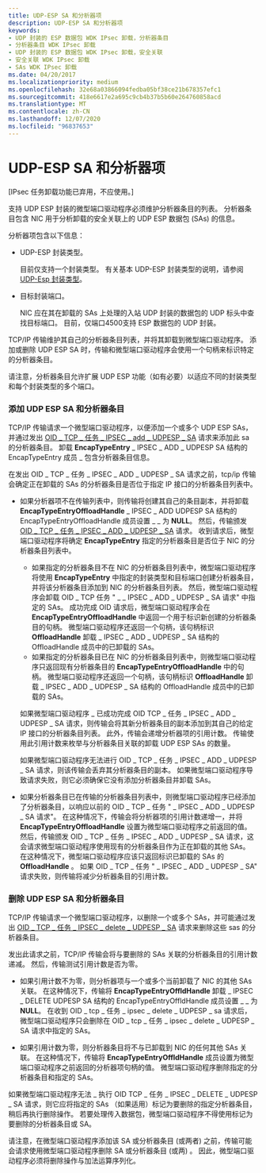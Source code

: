 ```yaml
---
title: UDP-ESP SA 和分析器项
description: UDP-ESP SA 和分析器项
keywords:
- UDP 封装的 ESP 数据包 WDK IPsec 卸载，分析器条目
- 分析器条目 WDK IPsec 卸载
- UDP 封装的 ESP 数据包 WDK IPsec 卸载，安全关联
- 安全关联 WDK IPsec 卸载
- SAs WDK IPsec 卸载
ms.date: 04/20/2017
ms.localizationpriority: medium
ms.openlocfilehash: 32e68a03866094fedba05bf38ce21b678357efc1
ms.sourcegitcommit: 418e6617e2a695c9cb4b37b5b60e264760858acd
ms.translationtype: MT
ms.contentlocale: zh-CN
ms.lasthandoff: 12/07/2020
ms.locfileid: "96837653"
---
```

# <a name="udp-esp-sas-and-parser-entries"></a>UDP-ESP SA 和分析器项

\[IPsec 任务卸载功能已弃用，不应使用。\]




支持 UDP ESP 封装的微型端口驱动程序必须维护分析器条目的列表。 分析器条目包含 NIC 用于分析卸载的安全关联上的 UDP ESP 数据包 (SAs) 的信息。

分析器项包含以下信息：

-   UDP-ESP 封装类型。

    目前仅支持一个封装类型。 有关基本 UDP-ESP 封装类型的说明，请参阅 [UDP-Esp 封装类型](udp-esp-encapsulation-types.md)。

-   目标封装端口。

    NIC 应在其在卸载的 SAs 上处理的入站 UDP 封装的数据包的 UDP 标头中查找目标端口。 目前，仅端口4500支持 ESP 数据包的 UDP 封装。

TCP/IP 传输维护其自己的分析器条目列表，并将其卸载到微型端口驱动程序。 添加或删除 UDP ESP SA 时，传输和微型端口驱动程序会使用一个句柄来标识特定的分析器条目。

请注意，分析器条目允许扩展 UDP ESP 功能（如有必要）以适应不同的封装类型和每个封装类型的多个端口。

### <a name="adding-a-udp-esp-sa-and-parser-entry"></a>添加 UDP ESP SA 和分析器条目

TCP/IP 传输请求一个微型端口驱动程序，以便添加一个或多个 UDP ESP SAs，并通过发出 [OID \_ TCP \_ 任务 \_ IPSEC \_ add \_ UDPESP \_ SA](./oid-tcp-task-ipsec-add-udpesp-sa.md) 请求来添加此 sa 的分析器条目。 卸载 **EncapTypeEntry** \_ IPSEC \_ ADD \_ UDPESP SA 结构的 EncapTypeEntry 成员 \_ 包含分析器条目信息。

在发出 OID \_ TCP \_ 任务 \_ IPSEC \_ ADD \_ UDPESP \_ SA 请求之前，tcp/ip 传输会确定正在卸载的 SAs 的分析器条目是否位于指定 IP 接口的分析器条目列表中。

-   如果分析器项不在传输列表中，则传输将创建其自己的条目副本，并将卸载 **EncapTypeEntryOffloadHandle** \_ IPSEC \_ ADD UDPESP SA 结构的 EncapTypeEntryOffloadHandle 成员设置 \_ \_ 为 **NULL**。 然后，传输颁发 [OID \_ TCP \_ 任务 \_ IPSEC \_ ADD \_ UDPESP \_ SA](./oid-tcp-task-ipsec-add-udpesp-sa.md) 请求。 收到请求后，微型端口驱动程序将确定 **EncapTypeEntry** 指定的分析器条目是否位于 NIC 的分析器条目列表中。

    -   如果指定的分析器条目不在 NIC 的分析器条目列表中，微型端口驱动程序将使用 **EncapTypeEntry** 中指定的封装类型和目标端口创建分析器条目，并将该分析器条目添加到 NIC 的分析器条目列表。 然后，微型端口驱动程序会卸载 OID \_ TCP 任务 " \_ \_ IPSEC \_ ADD \_ UDPESP \_ SA 请求" 中指定的 SAs。 成功完成 OID 请求后，微型端口驱动程序会在 **EncapTypeEntryOffloadHandle** 中返回一个用于标识新创建的分析器条目的句柄。 微型端口驱动程序还返回一个句柄，该句柄标识 **OffloadHandle** 卸载 \_ IPSEC \_ ADD \_ UDPESP \_ SA 结构的 OffloadHandle 成员中的已卸载的 SAs。
    -   如果指定的分析器条目已在 NIC 的分析器条目列表中，则微型端口驱动程序只返回现有分析器条目的 **EncapTypeEntryOffloadHandle** 中的句柄。 微型端口驱动程序还返回一个句柄，该句柄标识 **OffloadHandle** 卸载 \_ IPSEC \_ ADD \_ UDPESP \_ SA 结构的 OffloadHandle 成员中的已卸载的 SAs。

    如果微型端口驱动程序 \_ 已成功完成 OID TCP \_ 任务 \_ IPSEC \_ ADD \_ UDPESP \_ SA 请求，则传输会将其新分析器条目的副本添加到其自己的给定 IP 接口的分析器条目列表。 此外，传输会递增分析器项的引用计数。 传输使用此引用计数来枚举与分析器条目关联的卸载 UDP ESP SAs 的数量。

    如果微型端口驱动程序无法进行 OID \_ TCP \_ 任务 \_ IPSEC \_ ADD \_ UDPESP \_ SA 请求，则该传输会丢弃其分析器条目的副本。 如果微型端口驱动程序导致请求失败，则它必须确保它没有添加分析器条目并卸载 SAs。

-   如果分析器条目已在传输的分析器条目列表中，则微型端口驱动程序已经添加了分析器条目，以响应以前的 OID \_ TCP \_ 任务 " \_ IPSEC \_ ADD \_ UDPESP \_ SA 请求"。 在这种情况下，传输会将分析器项的引用计数递增一，并将 **EncapTypeEntryOffloadHandle** 设置为微型端口驱动程序之前返回的值。 然后，传输颁发 OID \_ TCP \_ 任务 \_ IPSEC \_ ADD \_ UDPESP \_ SA 请求，这会请求微型端口驱动程序使用现有的分析器条目作为正在卸载的其他 SAs。 在这种情况下，微型端口驱动程序应该只返回标识已卸载的 SAs 的 **OffloadHandle** 。 如果 OID \_ TCP \_ 任务 " \_ IPSEC \_ ADD \_ UDPESP \_ SA" 请求失败，则传输将减少分析器条目的引用计数。

### <a name="deleting-a-udp-esp-sa-and-parser-entry"></a>删除 UDP ESP SA 和分析器条目

TCP/IP 传输请求一个微型端口驱动程序，以删除一个或多个 SAs，并可能通过发出 [OID \_ TCP \_ 任务 \_ IPSEC \_ delete \_ UDPESP \_ SA](./oid-tcp-task-ipsec-delete-udpesp-sa.md) 请求来删除这些 sas 的分析器条目。

发出此请求之前，TCP/IP 传输会将与要删除的 SAs 关联的分析器条目的引用计数递减。 然后，传输测试引用计数是否为零。

-   如果引用计数不为零，则分析器项与一个或多个当前卸载了 NIC 的其他 SAs 关联。 在这种情况下，传输将 **EncapTypeEntryOffldHandle** 卸载 \_ IPSEC \_ DELETE UDPESP SA 结构的 EncapTypeEntryOffldHandle 成员设置 \_ \_ 为 **NULL**。 在收到 OID \_ tcp \_ 任务 \_ ipsec \_ delete \_ UDPESP \_ sa 请求后，微型端口驱动程序只会删除在 OID \_ tcp \_ 任务 \_ ipsec \_ delete \_ UDPESP \_ SA 请求中指定的 SAs。

-   如果引用计数为零，则分析器条目将不与已卸载到 NIC 的任何其他 SAs 关联。 在这种情况下，传输将 **EncapTypeEntryOffldHandle** 成员设置为微型端口驱动程序之前返回的分析器项句柄的值。 微型端口驱动程序删除指定的分析器条目和指定的 SAs。

如果微型端口驱动程序无法 \_ 执行 OID TCP \_ 任务 \_ IPSEC \_ DELETE \_ UDPESP \_ SA 请求，则它应将指定的 SAs （如果适用）标记为要删除的指定分析器条目，稍后再执行删除操作。 若要处理传入数据包，微型端口驱动程序不得使用标记为要删除的分析器条目或 SA。

请注意，在微型端口驱动程序添加该 SA 或分析器条目 (或两者) 之前，传输可能会请求使用微型端口驱动程序删除 SA 或分析器条目 (或两) 。 因此，微型端口驱动程序必须将删除操作与加法运算序列化。

 

